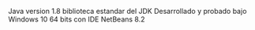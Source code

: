 Java version 1.8 biblioteca estandar del JDK
Desarrollado y probado bajo Windows 10 64 bits
con IDE NetBeans 8.2
